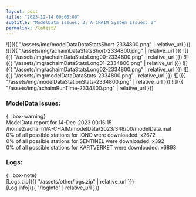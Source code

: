 ```yaml
---
layout: post
title: "2023-12-14 00:00:00"
subtitle: "ModelData Issues: 3; A-CHAIM System Issues: 0"
permalink: /latest/
---
```


![]({{ "/assets/img/modelDataDataStatsShort-2334800.png" | relative_url }})
![]({{ "/assets/img/achaimDataStatsShort-2334800.png" | relative_url }})
![]({{ "/assets/img/achaimDataStatsLong00-2334800.png" | relative_url }})
![]({{ "/assets/img/achaimDataStatsLong01-2334800.png" | relative_url }})
![]({{ "/assets/img/achaimDataStatsLong02-2334800.png" | relative_url }})
![]({{ "/assets/img/modelDataDataStats-2334800.png" | relative_url }})
![]({{ "/assets/img/modelDataStationStats-2334800.png" | relative_url }})
![]({{ "/assets/img/achaimRunTime-2334800.png" | relative_url }})


### ModelData Issues:  
  
{: .box-warning}  
 ModelData report for 14-Dec-2023 00:15:15   
 /home2/achaim1/A-CHAIM/modelData/2023/348/00/modelData.mat   
 0% of all possible stations for IONO were downloaded. x2672   
 0% of all possible stations for SENTINEL were downloaded. x392   
 0% of all possible stations for KARTVERKET were downloaded. x6893   
  


### Logs:  
  
{: .box-note}  
[Logs.zip]({{ "/assets/other/logs.zip" | relative_url }})  
[Log Info]({{ "/logInfo" | relative_url }})  
